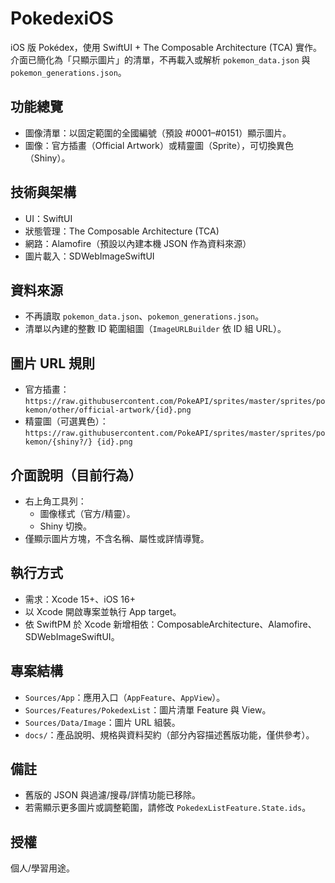 # PokedexiOS

 iOS 版 Pokédex，使用 SwiftUI + The Composable Architecture (TCA) 實作。介面已簡化為「只顯示圖片」的清單，不再載入或解析 `pokemon_data.json` 與 `pokemon_generations.json`。

## 功能總覽
- 圖像清單：以固定範圍的全國編號（預設 #0001–#0151）顯示圖片。
- 圖像：官方插畫（Official Artwork）或精靈圖（Sprite），可切換異色（Shiny）。

## 技術與架構
- UI：SwiftUI
- 狀態管理：The Composable Architecture (TCA)
- 網路：Alamofire（預設以內建本機 JSON 作為資料來源）
- 圖片載入：SDWebImageSwiftUI

## 資料來源
- 不再讀取 `pokemon_data.json`、`pokemon_generations.json`。
- 清單以內建的整數 ID 範圍組圖（`ImageURLBuilder` 依 ID 組 URL）。

## 圖片 URL 規則
- 官方插畫：`https://raw.githubusercontent.com/PokeAPI/sprites/master/sprites/pokemon/other/official-artwork/{id}.png`
- 精靈圖（可選異色）：`https://raw.githubusercontent.com/PokeAPI/sprites/master/sprites/pokemon/{shiny?/} {id}.png`

## 介面說明（目前行為）
- 右上角工具列：
  - 圖像樣式（官方/精靈）。
  - Shiny 切換。
- 僅顯示圖片方塊，不含名稱、屬性或詳情導覽。

<!-- 舊版 UI 與狀態說明已移除 -->

## 執行方式
- 需求：Xcode 15+、iOS 16+
- 以 Xcode 開啟專案並執行 App target。
- 依 SwiftPM 於 Xcode 新增相依：ComposableArchitecture、Alamofire、SDWebImageSwiftUI。

## 專案結構
- `Sources/App`：應用入口（`AppFeature`、`AppView`）。
- `Sources/Features/PokedexList`：圖片清單 Feature 與 View。
- `Sources/Data/Image`：圖片 URL 組裝。
- `docs/`：產品說明、規格與資料契約（部分內容描述舊版功能，僅供參考）。

## 備註
- 舊版的 JSON 與過濾/搜尋/詳情功能已移除。
- 若需顯示更多圖片或調整範圍，請修改 `PokedexListFeature.State.ids`。

## 授權
個人/學習用途。
